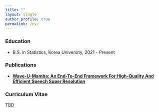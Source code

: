 ```yaml
---
title: ""
layout: single
author_profile: true
permalink: /cv/
---
```


### Education
* B.S. in Statistics, Korea University, 2021 - Present


### Publications
- **[Wave-U-Mamba: An End-To-End Framework For High-Quality And Efficient Speech Super Resolution](https://arxiv.org/abs/2409.09337)**
  
### Curriculum Vitae
TBD
